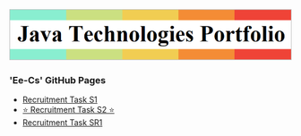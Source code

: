 <!DOCTYPE HTML>
<html lang="en">
<head>

<meta http-equiv="Content-Type" content="text/html; charset=UTF-8" />
<link rel="icon" href="favicon.ico" />
</head>
<body>
<a href="https://github.com/k1729p/Portfolio">
<img alt="" src="images/Title.png">
</a>
<h3>'Ee-Cs' GitHub Pages</h3>
<ul>
<li><a href="https://Ee-Cs.github.io/RecruitmentTaskS1/">Recruitment Task S1</a></li>
<li><a href="https://Ee-Cs.github.io/RecruitmentTaskS2/">⭐ Recruitment Task S2 ⭐</a></li>
<li><a href="https://Ee-Cs.github.io/RecruitmentTaskSR1/">Recruitment Task SR1</a></li>
</ul>
</body>
</html>